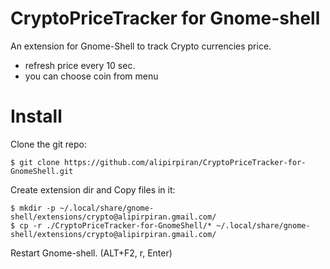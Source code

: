 # CryptoPriceTracker for Gnome-shell
An extension for Gnome-Shell to track Crypto currencies price.

- refresh price every 10 sec.
- you can choose coin from menu

# Install

Clone the git repo:

    $ git clone https://github.com/alipirpiran/CryptoPriceTracker-for-GnomeShell.git


Create extension dir and Copy files in it:

    $ mkdir -p ~/.local/share/gnome-shell/extensions/crypto@alipirpiran.gmail.com/
    $ cp -r ./CryptoPriceTracker-for-GnomeShell/* ~/.local/share/gnome-shell/extensions/crypto@alipirpiran.gmail.com/
 
Restart Gnome-shell. (ALT+F2, r, Enter)
